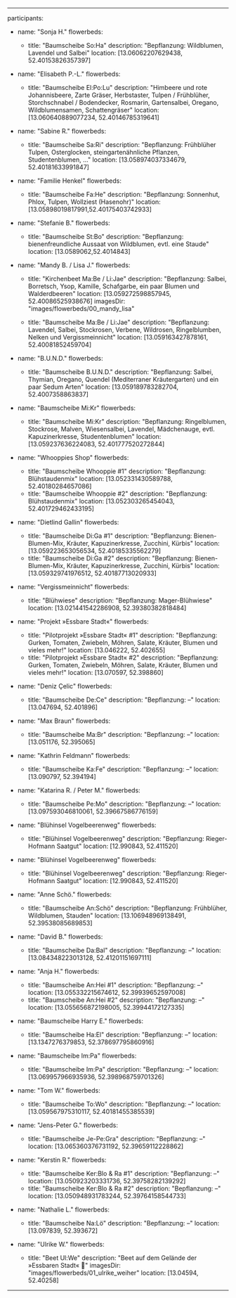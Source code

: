 ---

participants:

- name: "Sonja H."
  flowerbeds:
    - title: "Baumscheibe So:Ha"
      description: "Bepflanzung: Wildblumen, Lavendel und Salbei"
      location: [13.06062207629438, 52.40153826357397]

- name: "Elisabeth P.-L."
  flowerbeds:
    - title: "Baumscheibe El:Po:Lu"
      description: "Himbeere und rote Johannisbeere, Zarte Gräser, Herbstaster,
      Tulpen / Frühblüher, Storchschnabel / Bodendecker, Rosmarin, Gartensalbei,
      Oregano, Wildblumensamen, Schattengräser"
      location: [13.060640889077234, 52.40146785319641]

- name: "Sabine R."
  flowerbeds:
    - title: "Baumscheibe Sa:Ri"
      description: "Bepflanzung: Frühblüher Tulpen, Osterglocken,
      steingartenähnliche Pflanzen, Studentenblumen, …"
      location: [13.058974037334679, 52.40181633991847]

- name: "Familie Henkel"
  flowerbeds:
    - title: "Baumscheibe Fa:He"
      description: "Bepflanzung: Sonnenhut, Phlox, Tulpen, Wollziest (Hasenohr)"
      location: [13.05898019817991,52.40175403742933]

- name: "Stefanie B."
  flowerbeds:
    - title: "Baumscheibe St:Bo"
      description: "Bepflanzung: bienenfreundliche Aussaat von Wildblumen, evtl.
      eine Staude"
      location: [13.0589062,52.4014843]

- name: "Mandy B. / Lisa J."
  flowerbeds:
    - title: "Kirchenbeet Ma:Be / Li:Jae"
      description: "Bepflanzung: Salbei, Borretsch, Ysop, Kamille, Schafgarbe,
      ein paar Blumen und Walderdbeeren"
      location: [13.059272598857945, 52.40086525938676]
      imagesDir: "images/flowerbeds/00_mandy_lisa"

    - title: "Baumscheibe Ma:Be / Li:Jae"
      description: "Bepflanzung: Lavendel, Salbei, Stockrosen, Verbene,
      Wildrosen, Ringelblumben, Nelken und Vergissmeinnicht"
      location: [13.059163427878161, 52.40081852459704]

- name: "B.U.N.D."
  flowerbeds:
    - title: "Baumscheibe B.U.N.D."
      description: "Bepflanzung: Salbei, Thymian, Oregano, Quendel (Mediterraner
      Kräutergarten) und ein paar Sedum Arten"
      location: [13.059189783282704, 52.4007358863837]

- name: "Baumscheibe Mi:Kr"
  flowerbeds:
    - title: "Baumscheibe Mi:Kr"
      description: "Bepflanzung: Ringelblumen, Stockrose, Malven, Wiesensalbei,
      Lavendel, Mädchenauge, evtl. Kapuzinerkresse, Studentenblumen"
      location: [13.059237636224083, 52.401777520272844]

- name: "Whooppies Shop"
  flowerbeds:
    - title: "Baumscheibe Whooppie #1"
      description: "Bepflanzung: Blühstaudenmix"
      location: [13.052331430589788, 52.40180284657086]
    - title: "Baumscheibe Whooppie #2"
      description: "Bepflanzung: Blühstaudenmix"
      location: [13.052303265454043, 52.401729462433195]


- name: "Dietlind Gallin"
  flowerbeds:
    - title: "Baumscheibe Di:Ga #1"
      description: "Bepflanzung: Bienen-Blumen-Mix, Kräuter, Kapuzinerkresse,
      Zucchini, Kürbis"
      location: [13.059223653056534, 52.40185335562279]
    - title: "Baumscheibe Di:Ga #2"
      description: "Bepflanzung: Bienen-Blumen-Mix, Kräuter, Kapuzinerkresse,
      Zucchini, Kürbis"
      location: [13.059329741976512, 52.40187713020933]

- name: "Vergissmeinnicht"
  flowerbeds:
    - title: "Blühwiese"
      description: "Bepflanzung: Mager-Blühwiese"
      location: [13.021441542286908, 52.39380382818484]

- name: "Projekt »Essbare Stadt«"
  flowerbeds:
    - title: "Pilotprojekt »Essbare Stadt« #1"
      description: "Bepflanzung: Gurken, Tomaten, Zwiebeln, Möhren, Salate,
      Kräuter, Blumen und vieles mehr!"
      location: [13.046222, 52.402655]
    - title: "Pilotprojekt »Essbare Stadt« #2"
      description: "Bepflanzung: Gurken, Tomaten, Zwiebeln, Möhren, Salate,
      Kräuter, Blumen und vieles mehr!"
      location: [13.070597, 52.398860]

- name: "Deniz Çelic"
  flowerbeds:
    - title: "Baumscheibe De:Ce"
      description: "Bepflanzung: –"
      location: [13.047694, 52.401896]

- name: "Max Braun"
  flowerbeds:
    - title: "Baumscheibe Ma:Br"
      description: "Bepflanzung: –"
      location: [13.051176, 52.395065]

- name: "Kathrin Feldmann"
  flowerbeds:
    - title: "Baumscheibe Ka:Fe"
      description: "Bepflanzung: –"
      location: [13.090797, 52.394194]

- name: "Katarina R. / Peter M."
  flowerbeds:
    - title: "Baumscheibe Pe:Mo"
      description: "Bepflanzung: –"
      location: [13.097593046810061, 52.39667586776159]

- name: "Blühinsel Vogelbeerenweg"
  flowerbeds:
    - title: "Blühinsel Vogelbeerenweg"
      description: "Bepflanzung: Rieger-Hofmann Saatgut"
      location: [12.990843, 52.411520]

- name: "Blühinsel Vogelbeerenweg"
  flowerbeds:
    - title: "Blühinsel Vogelbeerenweg"
      description: "Bepflanzung: Rieger-Hofmann Saatgut"
      location: [12.990843, 52.411520]

- name: "Anne Schö."
  flowerbeds:
    - title: "Baumscheibe An:Schö"
      description: "Bepflanzung: Frühblüher, Wildblumen, Stauden"
      location: [13.106948969138491, 52.39538085689853]

- name: "David B."
  flowerbeds:
    - title: "Baumscheibe Da:Bal"
      description: "Bepflanzung: –"
      location: [13.084348223013128, 52.41201151697111]

- name: "Anja H."
  flowerbeds:
    - title: "Baumscheibe An:Hei #1"
      description: "Bepflanzung: –"
      location: [13.055332215674612, 52.39939652597008]
    - title: "Baumscheibe An:Hei #2"
      description: "Bepflanzung: –"
      location: [13.055656872198005, 52.39944172127335]

- name: "Baumscheibe Harry E."
  flowerbeds:
    - title: "Baumscheibe Ha:El"
      description: "Bepflanzung: –"
      location: [13.1347276379853, 52.378697795860916]

- name: "Baumscheibe Im:Pa"
  flowerbeds:
    - title: "Baumscheibe Im:Pa"
      description: "Bepflanzung: –"
      location: [13.069957966935936, 52.398968759701326]

- name: "Tom W."
  flowerbeds:
    - title: "Baumscheibe To:Wo"
      description: "Bepflanzung: –"
      location: [13.059567975310117, 52.40181455385539]

- name: "Jens-Peter G."
  flowerbeds:
    - title: "Baumscheibe Je-Pe:Gra"
      description: "Bepflanzung: –"
      location: [13.065360376731192, 52.39659112228862]

- name: "Kerstin R."
  flowerbeds:
    - title: "Baumscheibe Ker:Blo & Ra #1"
      description: "Bepflanzung: –"
      location: [13.050923203331736, 52.39758282139292]
    - title: "Baumscheibe Ker:Blo & Ra #2"
      description: "Bepflanzung: –"
      location: [13.050948931783244, 52.39764158544733]

- name: "Nathalie L."
  flowerbeds:
    - title: "Baumscheibe Na:Lö"
      description: "Bepflanzung: –"
      location: [13.097839, 52.393672]

- name: "Ulrike W."
  flowerbeds:
    - title: "Beet Ul:We"
      description: "Beet auf dem Gelände der »Essbaren Stadt« 🥕"
      imagesDir: "images/flowerbeds/01_ulrike_weiher"
      location: [13.04594, 52.40258]

---